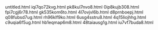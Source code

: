 untitled.html
iqi7qo72kvg.html
pk8kul7nvo8.html
0ip8kujb308.html
fpi7cgj6r78.html
gk535kom6to.html
4l7ovjvl6b.html
d8prnboepj.html
q08fubsd7ug.html
rh96klf9ko.html
6usg4sstru8.html
4q15liojhhg.html
c9uqia6f5ug.html
hb1eqmap6m8.html
48taiausg1g.html
iu7vf7buda8.html